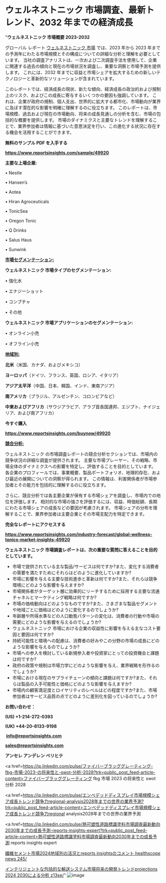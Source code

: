 # ウェルネストニック 市場調査、最新トレンド、2032 年までの経済成長

"<strong>ウェルネストニック 市場概要 2023-2032</strong>

グローバル レポート <a href=https://www.reportsinsights.com/sample/49920>ウェルネストニック 市場</a> では、2023 年から 2023 年までの予測年にわたる市場規模とその構成についての詳細な分析と理解を必要としています。 当社の調査アナリストは、一次および二次調査手法を使用して、企業に関連する過去の傾向と現在の市場状況を調査し、重要な洞察と市場予測を提供します。 これには、2032 年までに収益と市場シェアを拡大​​するための新しいテクノロジーと革新的なソリューションが含まれています。

このレポートでは、経済成長の現状、新たな傾向、経済成長の政治的および規制上のリスク、およびこの成長に寄与するいくつかの要因も強調しています。 これは、企業が政府の規制、個人支出、世界的に拡大する都市化、市場動向が業界に及ぼす潜在的な影響を明確に理解するのに役立ちます。 このレポートは、市場規模、過去および現在の市場動向、将来の成長見通しの分析を含む、市場の包括的な概要を提供します。 市場のダイナミクスと主要なトレンドを理解することで、業界参加者は情報に基づいた意思決定を行い、この進化する状況に存在する機会を活用することができます。

<strong><b>無料のサンプル PDF を入手する</b></strong>

<a href=https://www.reportsinsights.com/sample/49920><strong><u>https://www.reportsinsights.com/sample/49920</u></strong></a>

<strong>主要な上場企業:</strong>

• Nestle

• Hansen’s

• Aotea

• Hiran Agroceuticals

• TonicSea

• Oregon Tonic

• Q Drinks

• Salus Haus

• Sunwink

<strong><u>市場セグメンテーション</u></strong><strong><u>:</u></strong>

<strong>ウェルネストニック 市場タイプのセグメンテーション:</strong>

• 強化水

• エナジーショット

• コンブチャ

• その他

<strong>ウェルネストニック 市場アプリケーションのセグメンテーション:</strong>

• オンライン小売

• オフライン小売

<strong><u>地域別</u></strong><strong><u>:</u></strong>

<strong>北米</strong>（米国、カナダ、およびメキシコ）

<strong>ヨーロッパ</strong>（ドイツ、フランス、英国、ロシア、イタリア）

<strong>アジア太平洋</strong>（中国、日本、韓国、インド、東南アジア）

<strong>南アメリカ</strong>（ブラジル、アルゼンチン、コロンビアなど）

<strong>中東およびアフリカ</strong>（サウジアラビア、アラブ首長国連邦、エジプト、ナイジェリア、および南アフリカ）

<strong>今すぐ購入</strong>

<a href=https://www.reportsinsights.com/buynow/49920><strong><u>https://www.reportsinsights.com/buynow/49920</u></strong></a>

<strong><u>競合分析:</u></strong>

ウェルネストニック の市場調査レポートの競合分析セクションでは、市場内の競争状況の詳細な調査が提供されます。 主要な市場プレーヤー、その戦略、市場全体のダイナミクスへの影響を特定し、評価することを目的としています。 各企業のプロフィールでは、事業概要、製品ポートフォリオ、地理的存在、および最近の展開についての洞察が得られます。 この情報は、利害関係者が市場参加者とその能力を包括的に理解するのに役立ちます。

さらに、競合分析では各主要企業が保有する市場シェアを調査し、市場内での地位を評価します。 相対的な市場の強さを評価するには、収益、時価総額、長期にわたる市場シェアの成長などの要因が考慮されます。 市場シェアの分布を理解することで、業界参加者は主要企業とその市場支配力を特定できます。

<strong>完全なレポートにアクセスする</strong>

<a href=https://www.reportsinsights.com/industry-forecast/global-wellness-tonics-market-insights-49920><strong><u><b>https://www.reportsinsights.com/industry-forecast/global-wellness-tonics-market-insights-49920</b></u></strong></a>

<strong><b>ウェルネストニック 市場調査レポートは、次の重要な質問に答えることを目的としています。</b></strong>
<ul>
  <li>市場で提供されている主な製品/サービスは何ですか?また、変化する消費者の需要を満たすためにそれらはどのように進化していますか?</li>
  <li>市場に影響を与える主要な技術進歩と革新は何ですか?また、それらは競争環境にどのような影響を与えますか?</li>
  <li>市場関係者がターゲット層に効果的にリーチするために採用する主要な流通チャネルとマーケティング戦略は何ですか?</li>
  <li>市場の価格動向はどのようなものですか?また、さまざまな製品セグメントや地域ごとに価格はどのように変化するのでしょうか?</li>
  <li>年齢層や所得水準などの人口動態パターンの変化は、消費者の行動や市場の需要にどのような影響を与えるのでしょうか?</li>
  <li>ウェルネストニック 市場における企業の収益性に影響を与える主なコスト要因と要因は何ですか?</li>
  <li>持続可能性と環境への配慮は、消費者の好みやこの分野の市場の成長にどのような影響を与えるのでしょうか?</li>
  <li>市場への参入を検討している新規参入者や投資家にとっての投資機会と課題は何ですか?</li>
  <li>政府の政策や規制は市場力学にどのような影響を与え、業界戦略を形作るのでしょうか?</li>
  <li>市場における現在のサプライチェーンの傾向と課題は何ですか?また、それらは製品の入手可能性と価格にどのような影響を与えますか?</li>
  <li>市場内の顧客満足度とロイヤリティのレベルはどの程度ですか?また、市場参加者はサービス品質の点でどのように差別化を図っているのでしょうか?</li>
</ul>
<strong>お問い合わせ：</strong>

<strong>(US) +1-214-272-0393</strong>

<strong>(UK) +44-20-8133-9198</strong>

<strong> </strong><a href=info@reportsinsights.com><strong><u>info@reportsinsights.com</u></strong></a>

<a href=sales@reportsinsights.com><strong><u>sales@reportsinsights.com</u></strong></a>

<strong>アンセレ アンデレン ベリヒテ</strong>

<a href=https://jp.linkedin.com/pulse/ファイバーブラッググレーティング-fbg-市場-2023-の将来性と-swot-分析-2028?trk=public_post_feed-article-content>ファイバーブラッググレーティング fbg 市場 2023 の将来性と swot 分析 2028</a>

<a href=https://jp.linkedin.com/pulse/エンベデッドディスプレイ市場規模シェア成長トレンド競争力regional-analysis2028年までの世界の業界予測?trk=public_post_feed-article-content>エンベデッドディスプレイ市場規模シェア成長トレンド競争力regional analysis2028年までの世界の業界予測</a>

<a href=https://jp.linkedin.com/pulse/熱可塑性道路標識塗料市場調査最新動向2030年までの成長予測-reports-insights-expert?trk=public_post_feed-article-content>熱可塑性道路標識塗料市場調査最新動向2030年までの成長予測 reports insights expert</a>

<a href=https://www.linkedin.com/pulse/繊維セメント市場2024地域別の活況とreports-insightsのコメント-healthscope-news-245/>繊維セメント市場2024地域別の活況とreports insightsのコメント healthscope news 245/</a>

<a href=https://www.linkedin.com/pulse/インテリジェントな包括的な輸送システム市場将来の開発トレンドprojections-2024-2030による分析-z13se/>インテリジェントな包括的な輸送システム市場将来の開発トレンドprojections 2024 2030による分析 z13se/</a>"
![image](https://github.com/gayatrid12/RItrends/assets/158473851/da75a102-3f45-417b-a963-c3a637aca245)

